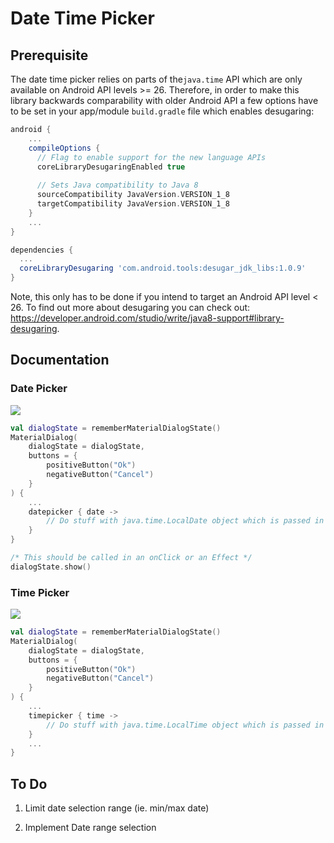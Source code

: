 # Date Time Picker

## Prerequisite

The date time picker relies on parts of the`java.time` API  which are only available on Android API levels >= 26. Therefore, in order to make this library backwards comparability with older Android API a few options have to be set in your app/module `build.gradle` file which enables desugaring:

````gradle
android {
	...
    compileOptions {
      // Flag to enable support for the new language APIs
      coreLibraryDesugaringEnabled true
        
      // Sets Java compatibility to Java 8
      sourceCompatibility JavaVersion.VERSION_1_8
      targetCompatibility JavaVersion.VERSION_1_8
	}
	...
}

dependencies {
  ...
  coreLibraryDesugaring 'com.android.tools:desugar_jdk_libs:1.0.9'
}
````

Note, this only has to be done if you intend to target an Android API level < 26. To find out more about desugaring you can check out: https://developer.android.com/studio/write/java8-support#library-desugaring. 

## Documentation

### Date Picker

![](https://raw.githubusercontent.com/vanpra/compose-material-dialogs/main/imgs/date.png)

```kotlin
val dialogState = rememberMaterialDialogState()
MaterialDialog(
    dialogState = dialogState,
    buttons = {
        positiveButton("Ok")
        negativeButton("Cancel")
    }
) {
    ...
    datepicker { date ->
        // Do stuff with java.time.LocalDate object which is passed in
    }
}

/* This should be called in an onClick or an Effect */ 
dialogState.show()
```

### Time Picker

![](https://raw.githubusercontent.com/vanpra/compose-material-dialogs/main/imgs/time.png)

```kotlin
val dialogState = rememberMaterialDialogState()
MaterialDialog(
    dialogState = dialogState,
    buttons = {
        positiveButton("Ok")
        negativeButton("Cancel")
    }
) {
    ...
    timepicker { time ->
        // Do stuff with java.time.LocalTime object which is passed in
    }
    ...
}
```

## To Do

1. Limit date selection range (ie. min/max date)

2. Implement Date range selection 
